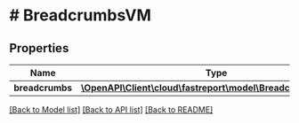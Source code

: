 # # BreadcrumbsVM

## Properties

Name | Type | Description | Notes
------------ | ------------- | ------------- | -------------
**breadcrumbs** | [**\OpenAPI\Client\cloud\fastreport\model\BreadcrumbsModel[]**](BreadcrumbsModel.md) |  | [optional]

[[Back to Model list]](../../README.md#models) [[Back to API list]](../../README.md#endpoints) [[Back to README]](../../README.md)
